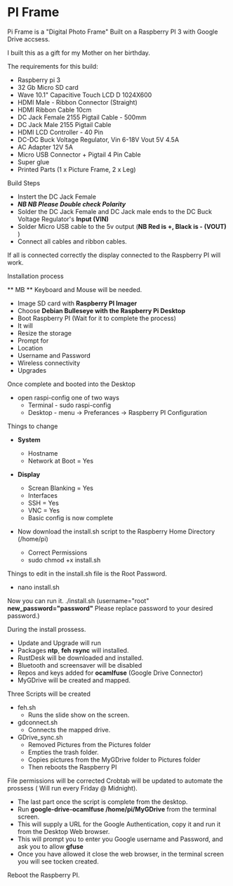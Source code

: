 # PI Frame
Pi Frame is a "Digital Photo Frame" Built on a  Raspberry PI 3 with Google Drive accsess.

I built this as a gift for my Mother on her birthday.

The requirements for this build:
 - Raspberry pi 3
 - 32 Gb Micro SD card
 - Wave 10.1" Capacitive Touch LCD D 1024X600 
 - HDMI Male - Ribbon Connector (Straight) 
 - HDMI Ribbon Cable 10cm
 - DC Jack Female 2155 Pigtail Cable - 500mm
 - DC Jack Male 2155 Pigtail Cable
 - HDMI LCD Controller - 40 Pin 
 - DC-DC Buck Voltage Regulator, Vin 6-18V Vout 5V 4.5A 
 - AC Adapter 12V 5A
 - Micro USB Connector + Pigtail 4 Pin Cable
 - Super glue
 - Printed Parts (1 x Picture Frame, 2 x Leg)
	
Build Steps
- Instert the DC Jack Female
- **_NB NB Please Double check Polarity_**
- Solder the DC Jack Female and DC Jack male ends to the DC Buck Voltage Regulator's **Input (VIN)**
- Solder Micro USB cable to the 5v output (**NB Red is +, Black is - (VOUT)** )
- Connect all cables and ribbon cables.
	
If all is connected correctly the display connected to the Raspberry PI will work.
	
Installation process

** MB ** Keyboard and Mouse will be needed.

- Image SD card with **Raspberry PI Imager**
- 	Choose **Debian Bulleseye with the Raspberry Pi Desktop**
-	Boot Raspberry PI (Wait for it to complete the process)
- 	It will
- 	Resize the storage
- 	Prompt for
- 	Location
- 	Username and Password
-	Wireless connectivity
- 	Upgrades
	
Once complete and booted into the Desktop
- open raspi-config one of two ways
  -	Terminal - sudo raspi-config
  -	Desktop  - menu -> Preferances -> Raspberry PI Configuration
		
Things to change
- **System**
  - Hostname
  - Network at Boot = Yes
- **Display**
  - Screan Blanking = Yes
  - Interfaces
  - SSH = Yes
  - VNC = Yes
  - Basic config is now complete
	
- Now download the install.sh script to the Raspberry Home Directory (/home/pi)
  - Correct Permissions 
  - sudo chmod +x install.sh
	
Things to edit in the install.sh file is the Root Password.
	
-	nano install.sh
		
Now you can run it.
	./install.sh
(username="root" **new_password="password"** Please replace password to your desired password.)

During the install prossess.
- Update and Upgrade will run
- Packages **ntp**, **feh** **rsync** will installed.
- RustDesk will be downloaded and installed.
- Bluetooth and screensaver will be disabled
- Repos and keys added for **ocamlfuse** (Google Drive Connector)
- MyGDrive will be created and mapped.
		
Three Scripts will be created
- feh.sh
  -	Runs the slide show on the screen.
- gdconnect.sh
  -	Connects the mapped drive.
- GDrive_sync.sh
  -	Removed Pictures from the Pictures folder
  - Empties the trash folder.
  - Copies pictures from the MyGDrive folder to Pictures folder
  - Then reboots the Raspberry PI
		
File permissions will be corrected
Crobtab will be updated to automate the prossess ( Will run every Friday @ Midnight).

- The last part once the script is complete from the desktop.
- Run **google-drive-ocamlfuse /home/pi/MyGDrive** from the terminal screen.
- This will supply a URL for the Google Authentication, copy it and run it from the Desktop Web browser.
- This will prompt you to enter you Google username and Password, and ask you to allow **gfuse**
- Once you have allowed it close the web browser, in the terminal screen you will see tocken created.

Reboot the Raspberry PI.